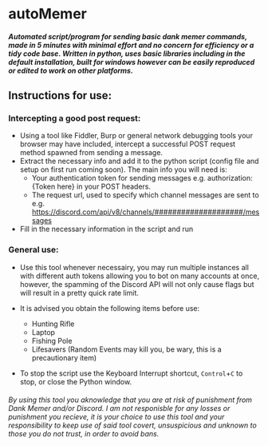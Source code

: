 # autoMemer
##### Automated script/program for sending basic dank memer commands, made in 5 minutes with minimal effort and no concern for efficiency or a tidy code base. Written in python, uses basic libraries including in the default installation, built for windows however can be easily reproduced or edited to work on other platforms.

## Instructions for use: 
### Intercepting a good post request:
* Using a tool like Fiddler, Burp or general network debugging tools your browser may have included, intercept a successful POST request method spawned from sending a message.
* Extract the necessary info and add it to the python script (config file and setup on first run coming soon). The main info you will need is:
  * Your authentication token for sending messages e.g. authorization: {Token here} in your POST headers.
  * The request url, used to specify which channel messages are sent to e.g. https://discord.com/api/v8/channels/####################/messages
* Fill in the necessary information in the script and run

### General use:
* Use this tool whenever necessairy, you may run multiple instances all with different auth tokens allowing you to bot on many accounts at once, however, the spamming of the Discord API will not only cause flags but will result in a pretty quick rate limit. 
* It is advised you obtain the following items before use:
  * Hunting Rifle
  * Laptop
  * Fishing Pole
  * Lifesavers (Random Events may kill you, be wary, this is a precautionary item)

* To stop the script use the Keyboard Interrupt shortcut, ``Control``+``C`` to stop, or close the Python window.


###### By using this tool you aknowledge that you are at risk of punishment from Dank Memer and/or Discord. I am not responisble for any losses or punishment you recieve, it is your choice to use this tool and your responsibility to keep use of said tool covert, unsuspicious and unknown to those you do not trust, in order to avoid bans. 
